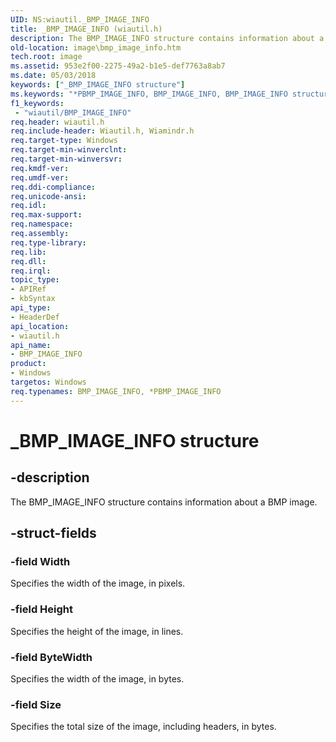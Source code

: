 ```yaml
---
UID: NS:wiautil._BMP_IMAGE_INFO
title: _BMP_IMAGE_INFO (wiautil.h)
description: The BMP_IMAGE_INFO structure contains information about a BMP image.
old-location: image\bmp_image_info.htm
tech.root: image
ms.assetid: 953e2f00-2275-49a2-b1e5-def7763a8ab7
ms.date: 05/03/2018
keywords: ["_BMP_IMAGE_INFO structure"]
ms.keywords: "*PBMP_IMAGE_INFO, BMP_IMAGE_INFO, BMP_IMAGE_INFO structure [Imaging Devices], PBMP_IMAGE_INFO, PBMP_IMAGE_INFO structure pointer [Imaging Devices], _BMP_IMAGE_INFO, image.bmp_image_info, wiauFncs_b4043c8e-769f-4ab1-9d62-c96dd5d7b487.xml, wiautil/BMP_IMAGE_INFO, wiautil/PBMP_IMAGE_INFO"
f1_keywords:
 - "wiautil/BMP_IMAGE_INFO"
req.header: wiautil.h
req.include-header: Wiautil.h, Wiamindr.h
req.target-type: Windows
req.target-min-winverclnt: 
req.target-min-winversvr: 
req.kmdf-ver: 
req.umdf-ver: 
req.ddi-compliance: 
req.unicode-ansi: 
req.idl: 
req.max-support: 
req.namespace: 
req.assembly: 
req.type-library: 
req.lib: 
req.dll: 
req.irql: 
topic_type:
- APIRef
- kbSyntax
api_type:
- HeaderDef
api_location:
- wiautil.h
api_name:
- BMP_IMAGE_INFO
product:
- Windows
targetos: Windows
req.typenames: BMP_IMAGE_INFO, *PBMP_IMAGE_INFO
---
```


# _BMP_IMAGE_INFO structure


## -description


The BMP_IMAGE_INFO structure contains information about a BMP image.


## -struct-fields




### -field Width

Specifies the width of the image, in pixels.


### -field Height

Specifies the height of the image, in lines.


### -field ByteWidth

Specifies the width of the image, in bytes.


### -field Size

Specifies the total size of the image, including headers, in bytes.

